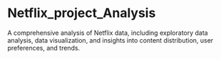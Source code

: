 # Netflix_project_Analysis
 A comprehensive analysis of Netflix data, including exploratory data analysis, data visualization, and insights into content distribution, user preferences, and trends.
